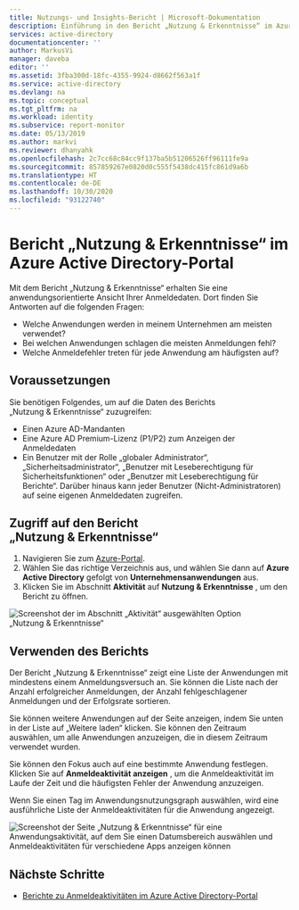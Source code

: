 ```yaml
---
title: Nutzungs- und Insights-Bericht | Microsoft-Dokumentation
description: Einführung in den Bericht „Nutzung & Erkenntnisse“ im Azure Active Directory-Portal
services: active-directory
documentationcenter: ''
author: MarkusVi
manager: daveba
editor: ''
ms.assetid: 3fba300d-18fc-4355-9924-d8662f563a1f
ms.service: active-directory
ms.devlang: na
ms.topic: conceptual
ms.tgt_pltfrm: na
ms.workload: identity
ms.subservice: report-monitor
ms.date: 05/13/2019
ms.author: markvi
ms.reviewer: dhanyahk
ms.openlocfilehash: 2c7cc68c84cc9f137ba5b51206526ff96111fe9a
ms.sourcegitcommit: 857859267e0820d0c555f5438dc415fc861d9a6b
ms.translationtype: HT
ms.contentlocale: de-DE
ms.lasthandoff: 10/30/2020
ms.locfileid: "93122740"
---
```

# <a name="usage-and-insights-report-in-the-azure-active-directory-portal"></a>Bericht „Nutzung & Erkenntnisse“ im Azure Active Directory-Portal

Mit dem Bericht „Nutzung & Erkenntnisse“ erhalten Sie eine anwendungsorientierte Ansicht Ihrer Anmeldedaten. Dort finden Sie Antworten auf die folgenden Fragen:

*   Welche Anwendungen werden in meinem Unternehmen am meisten verwendet?
*   Bei welchen Anwendungen schlagen die meisten Anmeldungen fehl? 
*   Welche Anmeldefehler treten für jede Anwendung am häufigsten auf?

## <a name="prerequisites"></a>Voraussetzungen 

Sie benötigen Folgendes, um auf die Daten des Berichts „Nutzung & Erkenntnisse“ zuzugreifen:

* Einen Azure AD-Mandanten
* Eine Azure AD Premium-Lizenz (P1/P2) zum Anzeigen der Anmeldedaten
* Ein Benutzer mit der Rolle „globaler Administrator“, „Sicherheitsadministrator“, „Benutzer mit Leseberechtigung für Sicherheitsfunktionen“ oder „Benutzer mit Leseberechtigung für Berichte“. Darüber hinaus kann jeder Benutzer (Nicht-Administratoren) auf seine eigenen Anmeldedaten zugreifen. 

## <a name="access-the-usage-and-insights-report"></a>Zugriff auf den Bericht „Nutzung & Erkenntnisse“

1. Navigieren Sie zum [Azure-Portal](https://portal.azure.com).
2. Wählen Sie das richtige Verzeichnis aus, und wählen Sie dann auf **Azure Active Directory** gefolgt von **Unternehmensanwendungen** aus.
3. Klicken Sie im Abschnitt **Aktivität** auf **Nutzung & Erkenntnisse** , um den Bericht zu öffnen. 

![Screenshot der im Abschnitt „Aktivität“ ausgewählten Option „Nutzung & Erkenntnisse“](./media/concept-usage-insights-report/main-menu.png)
                                     

## <a name="use-the-report"></a>Verwenden des Berichts

Der Bericht „Nutzung & Erkenntnisse“ zeigt eine Liste der Anwendungen mit mindestens einem Anmeldungsversuch an. Sie können die Liste nach der Anzahl erfolgreicher Anmeldungen, der Anzahl fehlgeschlagener Anmeldungen und der Erfolgsrate sortieren.

Sie können weitere Anwendungen auf der Seite anzeigen, indem Sie unten in der Liste auf „Weitere laden“ klicken. Sie können den Zeitraum auswählen, um alle Anwendungen anzuzeigen, die in diesem Zeitraum verwendet wurden.

Sie können den Fokus auch auf eine bestimmte Anwendung festlegen. Klicken Sie auf **Anmeldeaktivität anzeigen** , um die Anmeldeaktivität im Laufe der Zeit und die häufigsten Fehler der Anwendung anzuzeigen.  

Wenn Sie einen Tag im Anwendungsnutzungsgraph auswählen, wird eine ausführliche Liste der Anmeldeaktivitäten für die Anwendung angezeigt.  

![Screenshot der Seite „Nutzung & Erkenntnisse“ für eine Anwendungsaktivität, auf dem Sie einen Datumsbereich auswählen und Anmeldeaktivitäten für verschiedene Apps anzeigen können](./media/concept-usage-insights-report/usage-and-insights-report.png)

## <a name="next-steps"></a>Nächste Schritte

* [Berichte zu Anmeldeaktivitäten im Azure Active Directory-Portal](concept-sign-ins.md)